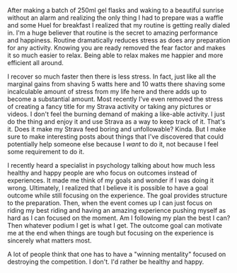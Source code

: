 After making a batch of 250ml gel flasks and waking to a beautiful sunrise without an alarm and realizing the only thing I had to prepare was a waffle and some Huel for breakfast I realized that my routine is getting really dialed in. I'm a huge believer that routine is the secret to amazing performance and happiness. Routine dramatically reduces stress as does any preparation for any activity. Knowing you are ready removed the fear factor and makes it so much easier to relax. Being able to relax makes me happier and more efficient all around. 

I recover so much faster then there is less stress. In fact, just like all the marginal gains from shaving 5 watts here and 10 watts there shaving some incalculable amount of stress from my life here and there adds up to become a substantial amount. Most recently I've even removed the stress of creating a fancy title for my Strava activity or taking any pictures or videos. I don't feel the burning demand of making a like-able activity. I just do the thing and enjoy it and use Strava as a way to keep track of it. That's it. Does it make my Strava feed boring and unfollowable? Kinda. But I make sure to make interesting posts about things that I've discovered that could potentially help someone else because I _want_ to do it, not because I feel some requirement to do it.

I recently heard a specialist in psychology talking about how much less healthy and happy people are who focus on outcomes instead of experiences. It made me think of my goals and wonder if I was doing it wrong. Ultimately, I realized that I believe it is possible to have a goal outcome while still focusing on the experience. The goal provides structure to the preparation. Then, when the event comes up I can just focus on riding my best riding and having an amazing experience pushing myself as hard as I can focused on the moment. Am I following my plan the best I can? Then whatever podium I get is what I get. The outcome goal can motivate me at the end when things are tough but focusing on the experience is sincerely what matters most.

A lot of people think that one has to have a "winning mentality" focused on destroying the competition. I don't. I'd rather be healthy and happy.